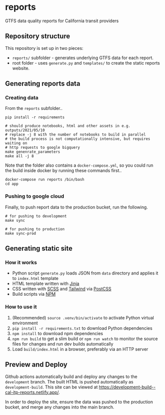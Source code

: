 # reports

GTFS data quality reports for California transit providers

## Repository structure

This repository is set up in two pieces:

* `reports/` subfolder - generates underlying GTFS data for each report.
* root folder - uses `generate.py` and `templates/` to create the static reports website.

## Generating reports data

### Creating data

From the `reports` subfolder..

```shell
pip install -r requirements

# should produce notebooks, html and other assets in e.g. outputs/2021/05/10
# replace -j 8 with the number of notebooks to build in parallel
# the build process is not computationally intensive, but requires waiting on 
# http requests to google bigquery
make genenrate_parameters
make all -j 8
```

Note that the folder also contains a `docker-compose.yml`, so you could run
the build inside docker by running these commands first..

```shell
docker-compose run reports /bin/bash
cd app
```

### Pushing to google cloud

Finally, to push report data to the production bucket, run the following.

```
# for pushing to development
make sync

# for pushing to production
make sync-prod
```

## Generating static site

### How it works

- Python script `generate.py` loads JSON from `data` directory and applies it to `index.html` template
- HTML template written with [Jinja](https://jinja.palletsprojects.com/en/3.0.x/)
- CSS written with [SCSS](https://sass-lang.com/documentation/syntax#scss) and [Tailwind](https://tailwindcss.com/docs) via [PostCSS](https://postcss.org/)
- Build scripts via [NPM](https://www.npmjs.com/)

### How to use it

1. (Recommended) `source .venv/bin/activate` to activate Python virtual environment
1. `pip install -r requirements.txt` to download Python dependencies
1. `npm install` to download npm dependencies
1. `npm run build` to get a slim build or `npm run watch` to monitor the source files for changes and run dev builds automatically
1. Load `build/index.html` in a browser, preferably via an HTTP server


## Preview and Deploy

Github actions automatically build and deploy any changes to the `development` branch.
The built HTML is pushed automatically as `development-build`.
This site can be viewed at https://development-build--cal-itp-reports.netlify.app/.

In order to deploy the site, ensure the data was pushed to the production bucket,
and merge any changes into the main branch.

